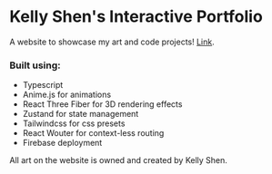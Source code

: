 # Kelly Shen's Interactive Portfolio

A website to showcase my art and code projects! [Link](https://kelly-shen.web.app/).

### Built using:

- Typescript
- Anime.js for animations
- React Three Fiber for 3D rendering effects
- Zustand for state management
- Tailwindcss for css presets
- React Wouter for context-less routing
- Firebase deployment

All art on the website is owned and created by Kelly Shen.
